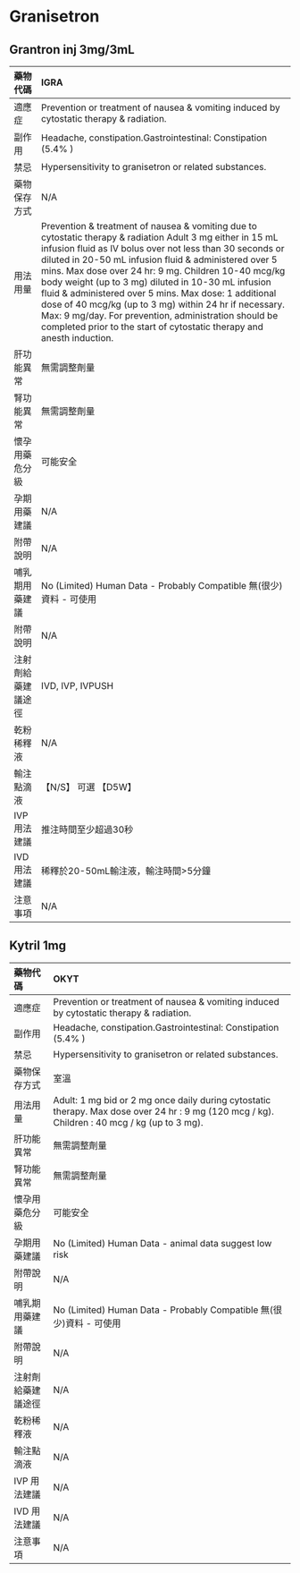 # Granisetron

## Grantron inj 3mg/3mL

| 藥物代碼           | IGRA                                                                                                                                                                                                                                                                                                                                                                                                                                                                                                                                                                                               |
|:-------------------|:---------------------------------------------------------------------------------------------------------------------------------------------------------------------------------------------------------------------------------------------------------------------------------------------------------------------------------------------------------------------------------------------------------------------------------------------------------------------------------------------------------------------------------------------------------------------------------------------------|
| 適應症             | Prevention or treatment of nausea & vomiting induced by cytostatic therapy & radiation.                                                                                                                                                                                                                                                                                                                                                                                                                                                                                                            |
| 副作用             | Headache, constipation.Gastrointestinal: Constipation (5.4% )                                                                                                                                                                                                                                                                                                                                                                                                                                                                                                                                      |
| 禁忌               | Hypersensitivity to granisetron or related substances.                                                                                                                                                                                                                                                                                                                                                                                                                                                                                                                                             |
| 藥物保存方式       | N/A                                                                                                                                                                                                                                                                                                                                                                                                                                                                                                                                                                                                |
| 用法用量           | Prevention & treatment of nausea & vomiting due to cytostatic therapy & radiation Adult 3 mg either in 15 mL infusion fluid as IV bolus over not less than 30 seconds or diluted in 20-50 mL infusion fluid & administered over 5 mins. Max dose over 24 hr: 9 mg. Children 10-40 mcg/kg body weight (up to 3 mg) diluted in 10-30 mL infusion fluid & administered over 5 mins. Max dose: 1 additional dose of 40 mcg/kg (up to 3 mg) within 24 hr if necessary. Max: 9 mg/day. For prevention, administration should be completed prior to the start of cytostatic therapy and anesth induction. |
| 肝功能異常         | 無需調整劑量                                                                                                                                                                                                                                                                                                                                                                                                                                                                                                                                                                                       |
| 腎功能異常         | 無需調整劑量                                                                                                                                                                                                                                                                                                                                                                                                                                                                                                                                                                                       |
| 懷孕用藥危分級     | 可能安全                                                                                                                                                                                                                                                                                                                                                                                                                                                                                                                                                                                           |
| 孕期用藥建議       | N/A                                                                                                                                                                                                                                                                                                                                                                                                                                                                                                                                                                                                |
| 附帶說明           | N/A                                                                                                                                                                                                                                                                                                                                                                                                                                                                                                                                                                                                |
| 哺乳期用藥建議     | No (Limited) Human Data - Probably Compatible 無(很少)資料 - 可使用                                                                                                                                                                                                                                                                                                                                                                                                                                                                                                                                |
| 附帶說明           | N/A                                                                                                                                                                                                                                                                                                                                                                                                                                                                                                                                                                                                |
| 注射劑給藥建議途徑 | IVD, IVP, IVPUSH                                                                                                                                                                                                                                                                                                                                                                                                                                                                                                                                                                                   |
| 乾粉稀釋液         | N/A                                                                                                                                                                                                                                                                                                                                                                                                                                                                                                                                                                                                |
| 輸注點滴液         | 【N/S】 可選  【D5W】                                                                                                                                                                                                                                                                                                                                                                                                                                                                                                                                                                              |
| IVP 用法建議       | 推注時間至少超過30秒                                                                                                                                                                                                                                                                                                                                                                                                                                                                                                                                                                               |
| IVD 用法建議       | 稀釋於20-50mL輸注液，輸注時間>5分鐘                                                                                                                                                                                                                                                                                                                                                                                                                                                                                                                                                                |
| 注意事項           | N/A                                                                                                                                                                                                                                                                                                                                                                                                                                                                                                                                                                                                |

## Kytril 1mg

| 藥物代碼           | OKYT                                                                                                                                          |
|:-------------------|:----------------------------------------------------------------------------------------------------------------------------------------------|
| 適應症             | Prevention or treatment of nausea & vomiting induced by cytostatic therapy & radiation.                                                       |
| 副作用             | Headache, constipation.Gastrointestinal: Constipation (5.4% )                                                                                 |
| 禁忌               | Hypersensitivity to granisetron or related substances.                                                                                        |
| 藥物保存方式       | 室溫                                                                                                                                          |
| 用法用量           | Adult: 1 mg bid or 2 mg once daily during cytostatic therapy. Max dose over 24 hr : 9 mg (120 mcg / kg). Children : 40 mcg / kg (up to 3 mg). |
| 肝功能異常         | 無需調整劑量                                                                                                                                  |
| 腎功能異常         | 無需調整劑量                                                                                                                                  |
| 懷孕用藥危分級     | 可能安全                                                                                                                                      |
| 孕期用藥建議       | No (Limited) Human Data - animal data suggest low risk                                                                                        |
| 附帶說明           | N/A                                                                                                                                           |
| 哺乳期用藥建議     | No (Limited) Human Data - Probably Compatible 無(很少)資料 - 可使用                                                                           |
| 附帶說明           | N/A                                                                                                                                           |
| 注射劑給藥建議途徑 | N/A                                                                                                                                           |
| 乾粉稀釋液         | N/A                                                                                                                                           |
| 輸注點滴液         | N/A                                                                                                                                           |
| IVP 用法建議       | N/A                                                                                                                                           |
| IVD 用法建議       | N/A                                                                                                                                           |
| 注意事項           | N/A                                                                                                                                           |

